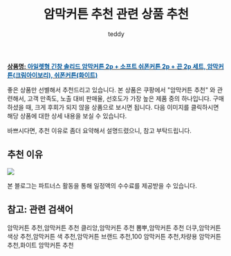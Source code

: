 ﻿---
layout: post
title:  "암막커튼 추천 관련 상품 추천"
author: teddy
categories: [ 가구/인테리어 ]
tags: [암막커튼 추천,암막커튼 추천 클리앙,암막커튼 추천 뽐뿌,암막커튼 추천 더쿠,암막커튼 색상 추천,암막커튼 색 추천,암막커튼 브랜드 추천,100 암막커튼 추천,차량용 암막커튼 추천,화이트 암막커튼 추천]
image: https://static.coupangcdn.com/image/retail/images/2020/04/17/15/8/db2798a5-f66c-45d3-920d-5d53da56dd46.jpg 
description: "쿠팡에서 암막커튼 추천 관련 상품으로 가장 고객 선호도가 높은 제품 중 하나입니다."
---

<a href="https://link.coupang.com/re/AFFSDP?lptag=AF3256674&pageKey=1496376811&itemId=2569761617&vendorItemId=70562124578&traceid=V0-153-e0b4e7fe5607d4e1"><b>상품명: <font color='#01579B'>아일렛형 긴창 솔리드 암막커튼 2p + 소프트 쉬폰커튼 2p + 끈 2p 세트, 암막커튼(크림아이보리), 쉬폰커튼(화이트)</font></b></a>

좋은 상품만 선별해서 추천드리고 있습니다.
본 상품은 쿠팡에서 "암막커튼 추천" 와 관련해서, 고객 만족도, 노출 대비 판매율, 선호도가 가장 높은 제품 중의 하나입니다.
구매하셨을 때, 크게 후회가 되지 않을 상품으로 보시면 됩니다. 
다음 이미지를 클릭하시면 해당 상품에 대한 상세 내용을 보실 수 있습니다.

바쁘시다면, 추천 이유로 좀더 요약해서 설명드렸으니, 참고 부탁드립니다.

## 추천 이유 

<a href="https://link.coupang.com/re/AFFSDP?lptag=AF3256674&pageKey=1496376811&itemId=2569761617&vendorItemId=70562124578&traceid=V0-153-e0b4e7fe5607d4e1"><img src="https://thumbnail10.coupangcdn.com/thumbnails/remote/q89/image/retail/images/2020/04/17/15/6/c019de9d-fa45-4f11-a649-e48a53268e85.jpg"></a> 

본 블로그는 파트너스 활동을 통해 일정액의 수수료를 제공받을 수 있습니다.

## 참고: 관련 검색어    
암막커튼 추천,암막커튼 추천 클리앙,암막커튼 추천 뽐뿌,암막커튼 추천 더쿠,암막커튼 색상 추천,암막커튼 색 추천,암막커튼 브랜드 추천,100 암막커튼 추천,차량용 암막커튼 추천,화이트 암막커튼 추천